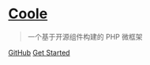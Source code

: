 # [Coole](https://github.com/guanguans/coole)

> 一个基于开源组件构建的 PHP 微框架

<!--* 简单、灵活、高效-->

[GitHub](https://github.com/guanguans/coole)
[Get Started](#项目介绍)
